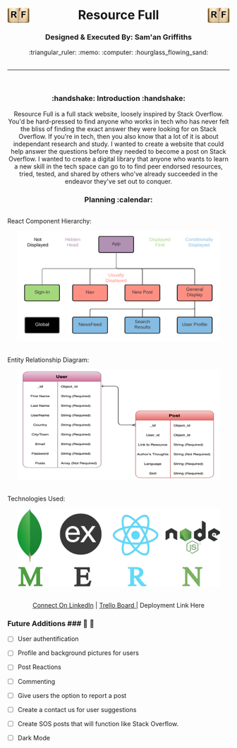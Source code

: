 <div align='center'>  <h1><img src='./images/YourPng.com - 1306x900.png' width='50px' style='float: left;'/> Resource Full <img src='./images/YourPng.com - 1306x900.png' width='50px' style='float: right;'/></h1>
<h3><b>Designed & Executed By: Sam'an Griffiths</b></h3>
:triangular_ruler: :memo: :computer: :hourglass_flowing_sand:
<br>
<br>


---
<br>
<h3><b>:handshake: Introduction :handshake:</b></h3>
<p>Resource Full is a full stack website, loosely inspired by Stack Overflow. You'd be hard-pressed to find anyone who works in tech who has never felt the bliss of finding the exact answer they were looking for on Stack Overflow. If you're in tech, then you also know that a lot of it is about independant research and study. I wanted to create a website that could help answer the questions before they needed to become a post on Stack Overflow. I wanted to create a digital library that anyone who wants to learn a new skill in the tech space can go to to find peer endorsed resources, tried, tested, and shared by others who've already succeeded in the endeavor they've set out to conquer.</p>
<h3><b>Planning :calendar:</b></h3>
<p style='float: left;'>React Component Hierarchy:</p>
<img src='./images/CHD.png' width='460px' height='250px'/>
<br>
<br>
<p style='float: left;'>Entity Relationship Diagram:</p>
<img src='./images/ERD.png' width='460px' height='250px'/>
<br>
<br>
<p style='float: left;'>Technologies Used:</p>
<img src='./images/MERN.png' width='460px'/>

<br>
<br>

<a href='https://www.linkedin.com/in/saman-griffiths/' target='_blank'>Connect On LinkedIn</a> | <a href='https://trello.com/b/TzoAbVCg/resource-full' target='_blank'>Trello Board
</a> | <a>Deployment Link Here</a>
</div>

### Future Additions ### :thinking: :thought_balloon:

- [ ]  User authentification

- [ ]  Profile and background pictures for users

- [ ]  Post Reactions

- [ ]  Commenting

- [ ]  Give users the option to report a post

- [ ]  Create a contact us for user suggestions

- [ ]  Create SOS posts that will function like Stack Overflow.

- [ ]  Dark Mode